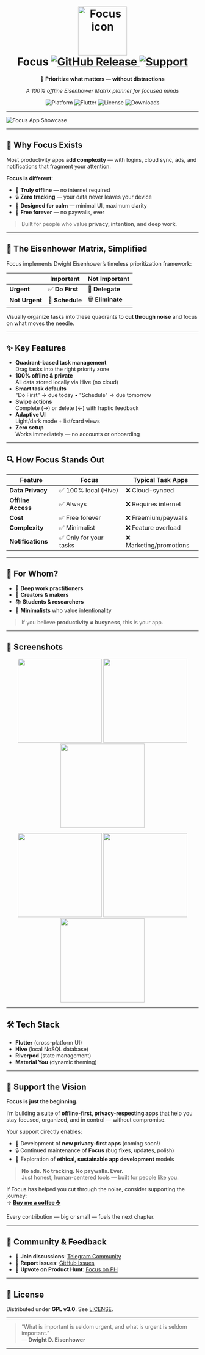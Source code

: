 <h1 align="center">
  <img src="https://github.com/user-attachments/assets/0b26465a-9712-4286-b796-68aac70ef7d1" alt="Focus icon" width="128" height="128"/>
  <br>
  Focus
  <a href="https://github.com/Appaxaap/Focus/releases/latest">
    <img alt="GitHub Release" src="https://img.shields.io/github/v/release/Appaxaap/Focus?style=flat&color=D1BCFF&labelColor=202124"/>
  </a>
  <a href="https://buymeacoffee.com/bxmbshr">
    <img alt="Support" src="https://img.shields.io/badge/Support-☕-D1BCFF?style=flat&labelColor=202124"/>
  </a>
</h1>

<p align="center"><strong>🧭 Prioritize what matters — without distractions</strong></p>
<p align="center"><i>A 100% offline Eisenhower Matrix planner for focused minds</i></p>

<div align="center">
  <img alt="Platform" src="https://img.shields.io/badge/Android-Platform-D1BCFF?style=flat&logo=android&logoColor=fffffff&labelColor=202124">
  <img alt="Flutter" src="https://img.shields.io/badge/Flutter-3.32.5-D1BCFF?style=flat&logo=flutter&logoColor=fffffff&labelColor=202124">
  <img alt="License" src="https://img.shields.io/badge/License-GPL_v3.0-D1BCFF?style=flat&labelColor=202124">
  <img alt="Downloads" src="https://img.shields.io/github/downloads/Appaxaap/Focus/total?style=flat&color=D1BCFF&label=Downloads&labelColor=202124">
</div>

---

![Focus App Showcase](https://github.com/user-attachments/assets/2ced335e-9bc7-45b2-8022-dd3079a7c77a)

---

## 🌟 Why Focus Exists

Most productivity apps **add complexity** — with logins, cloud sync, ads, and notifications that fragment your attention.

**Focus is different**:
- 🌙 **Truly offline** — no internet required  
- 🔒 **Zero tracking** — your data never leaves your device  
- 🧘 **Designed for calm** — minimal UI, maximum clarity  
- 💙 **Free forever** — no paywalls, ever  

> Built for people who value **privacy, intention, and deep work**.

---

## 🧠 The Eisenhower Matrix, Simplified

Focus implements Dwight Eisenhower’s timeless prioritization framework:

|                          | **Important**               | **Not Important**         |
|--------------------------|-----------------------------|---------------------------|
| **Urgent**               | ✅ **Do First**             | 🤝 **Delegate**           |
| **Not Urgent**           | 📅 **Schedule**             | 🗑️ **Eliminate**          |

Visually organize tasks into these quadrants to **cut through noise** and focus on what moves the needle.

---

## ✨ Key Features

- **Quadrant-based task management**  
  Drag tasks into the right priority zone
- **100% offline & private**  
  All data stored locally via Hive (no cloud)
- **Smart task defaults**  
  "Do First" → due today • "Schedule" → due tomorrow
- **Swipe actions**  
  Complete (→) or delete (←) with haptic feedback
- **Adaptive UI**  
  Light/dark mode + list/card views
- **Zero setup**  
  Works immediately — no accounts or onboarding

---

## 🔍 How Focus Stands Out

| Feature                | Focus                          | Typical Task Apps         |
|------------------------|--------------------------------|---------------------------|
| **Data Privacy**       | ✅ 100% local (Hive)           | ❌ Cloud-synced           |
| **Offline Access**     | ✅ Always                      | ❌ Requires internet      |
| **Cost**               | ✅ Free forever                | ❌ Freemium/paywalls      |
| **Complexity**         | ✅ Minimalist                  | ❌ Feature overload       |
| **Notifications**      | ✅ Only for your tasks         | ❌ Marketing/promotions   |

---

## 🎯 For Whom?

- 🧠 **Deep work practitioners**  
- 🎨 **Creators & makers**  
- 📚 **Students & researchers**  
- 🧘 **Minimalists** who value intentionality  

> If you believe **productivity ≠ busyness**, this is your app.

---

## 📱 Screenshots

<p align="center">
  <img src="https://github.com/user-attachments/assets/3129b7de-d6ca-48e6-b454-bb8bad2c2fa0" width="220" />
  <img src="https://github.com/user-attachments/assets/f7f7dafe-1a88-409e-a995-7ed660792815" width="220" />
  <img src="https://github.com/user-attachments/assets/cc7aeac3-c5fa-408b-92fd-8090979237d8" width="220" />
</p>
<p align="center">
  <img src="https://github.com/user-attachments/assets/d1498880-d459-4cf6-ad9e-f2718bce4964" width="220" />
  <img src="https://github.com/user-attachments/assets/00189dab-eeec-453f-be9c-dd5b56640673" width="220" />
  <img src="https://github.com/user-attachments/assets/fb49fadb-2e0d-48f0-b325-707cfd49e97c" width="220" />
</p>

---

## 🛠️ Tech Stack

- **Flutter** (cross-platform UI)  
- **Hive** (local NoSQL database)  
- **Riverpod** (state management)  
- **Material You** (dynamic theming)  

---

## 🙏 Support the Vision

**Focus is just the beginning.**

I’m building a suite of **offline-first, privacy-respecting apps** that help you stay focused, organized, and in control — without compromise.

Your support directly enables:
- 🚀 Development of **new privacy-first apps** (coming soon!)
- 🔒 Continued maintenance of **Focus** (bug fixes, updates, polish)
- 🌱 Exploration of **ethical, sustainable app development** models

> **No ads. No tracking. No paywalls. Ever.**  
> Just honest, human-centered tools — built for people like you.

If Focus has helped you cut through the noise, consider supporting the journey:  
→ [**Buy me a coffee ☕**](https://buymeacoffee.com/bxmbshr)

Every contribution — big or small — fuels the next chapter.

---

## 📣 Community & Feedback

- 💬 **Join discussions**: [Telegram Community](https://t.me/+Cpyd0Us0sisxOWE1)  
- 🐞 **Report issues**: [GitHub Issues](https://github.com/Appaxaap/Focus/issues)  
- 🚀 **Upvote on Product Hunt**: [Focus on PH](https://www.producthunt.com/posts/focus-10)  

---

## 📄 License

Distributed under **GPL v3.0**. See [LICENSE](LICENSE).

---

> “What is important is seldom urgent, and what is urgent is seldom important.”  
> — **Dwight D. Eisenhower**

---
